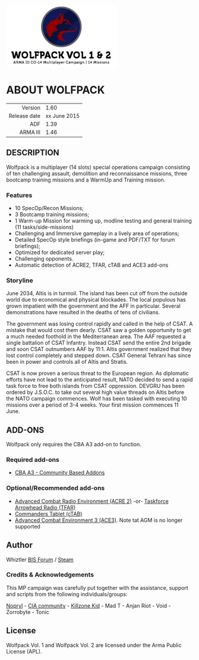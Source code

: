![Wolfpack Vol 1 & 2](wolfpack_header_02.png)

# ABOUT WOLFPACK

|  |  |
|-------------:|--------------|
| Version | 1.60 |
| Release date | xx June 2015 |
| ADF | 1.39 |
| ARMA III | 1.46 |

## DESCRIPTION
Wolfpack is a multiplayer (14 slots) special operations campaign consisting of ten challenging assault, demolition and reconnaissance missions, three bootcamp training missions and a WarmUp and Training mission.

### Features
* 10 SpecOp/Recon Missions;
* 3 Bootcamp training missions;
* 1 Warm-up Mission for warming up, modline testing and general training (11 tasks/side-missions)
* Challenging and Immersive gameplay in a lively area of operations;
* Detailed SpecOp style briefings (in-game and PDF/TXT for forum briefings);
* Optimized for dedicated server play;
* Challenging opponents.
* Automatic detection of ACRE2, TFAR, cTAB and ACE3 add-ons

### Storyline
June 2034, Altis is in turmoil. The island has been cut off from the outside world due to economical and physical blockades. The local populous has grown impatient with the government and the AFF in particular. Several demonstrations have resulted in the deaths of tens of civilians.

The government was losing control rapidly and called in the help of CSAT. A mistake that would cost them dearly. CSAT saw a golden opportunity to get a much needed foothold in the Mediterranean area. The AAF requested a single battalion of CSAT Infantry. Instead CSAT send the entire 2nd brigade and soon CSAT outnumbers AAF by 11:1. Altis government realized that they lost control completely and stepped down. CSAT General Tehrani has since been in power and controls all of Altis and Stratis.

CSAT is now proven a serious threat to the European region. As diplomatic efforts have not lead to the anticipated result, NATO decided to send a rapid task force to free both islands from CSAT oppression. DEVGRU has been ordered by J.S.O.C. to take out several high value threads on Altis before the NATO campaign commences. Wolf has been tasked with executing 10 missions over a period of 3-4 weeks. Your first mission commences 11 June.

## ADD-ONS

Wolfpack only requires the CBA A3 add-on to function. 

### Required add-ons
* [CBA A3 - Community Based Addons](http://www.armaholic.com/page.php?id=18767)

### Optional/Recommended add-ons
* [Advanced Combat Radio Environment (ACRE 2)](http://www.armaholic.com/page.php?id=19324) -or- [Taskforce Arrowhead Radio (TFAR)](http://www.armaholic.com/page.php?id=23615)
* [Commanders Tablet (cTAB)](http://www.armaholic.com/page.php?id=22992)
* [Advanced Combat Environment 3 (ACE3)](http://www.armaholic.com/page.php?id=18949). Note tat AGM is no longer supported

## Author
Whiztler [BIS Forum](http://forums.bistudio.com/member.php?144637-whiztler) / [Steam](http://steamcommunity.com/id/whiztler/myworkshopfiles/)

### Credits & Acknowledgements
This MP campaign was carefully  put together with the assistance, support and scripts from the following individuals/groups:

[Nopryl](www.nopryl.no) - [CIA community](ciahome.net) - [Killzone Kid](http://killzonekid.com/) - Mad T - Anjan Riot - Void -  Zorrobyte - Tonic

## License
Wolfpack Vol. 1 and Wolfpack Vol. 2 are licensed under the Arma Public License (APL).
